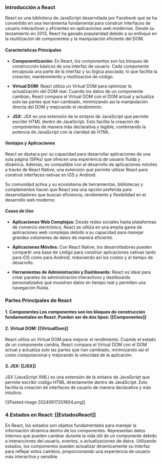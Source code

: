 ### Introducción a React

React es una biblioteca de JavaScript desarrollada por Facebook que se ha convertido en una herramienta fundamental para construir interfaces de usuario interactivas y eficientes en aplicaciones web modernas. Desde su lanzamiento en 2013, React ha ganado popularidad debido a su enfoque en la reutilización de componentes y la manipulación eficiente del DOM.

#### Características Principales

- **Componentización:** En React, los componentes son los bloques de construcción básicos de una interfaz de usuario. Cada componente encapsula una parte de la interfaz y su lógica asociada, lo que facilita la creación, mantenimiento y reutilización de código.

- **Virtual DOM:** React utiliza un Virtual DOM para optimizar la actualización del DOM real. Cuando los datos de un componente cambian, React compara el Virtual DOM con el DOM actual y actualiza solo las partes que han cambiado, minimizando así la manipulación directa del DOM y mejorando el rendimiento.

- **JSX:** JSX es una extensión de la sintaxis de JavaScript que permite escribir HTML dentro de JavaScript. Esto facilita la creación de componentes de manera más declarativa y legible, combinando la potencia de JavaScript con la claridad de HTML.

#### Ventajas y Aplicaciones

React se destaca por su capacidad para desarrollar aplicaciones de una sola página (SPAs) que ofrecen una experiencia de usuario fluida y dinámica. Además, es compatible con el desarrollo de aplicaciones móviles a través de React Native, una extensión que permite utilizar React para construir interfaces nativas en iOS y Android.

Su comunidad activa y su ecosistema de herramientas, bibliotecas y complementos hacen que React sea una opción preferida para desarrolladores que buscan eficiencia, rendimiento y flexibilidad en el desarrollo web moderno.

#### Casos de Uso

- **Aplicaciones Web Complejas:** Desde redes sociales hasta plataformas de comercio electrónico, React se utiliza en una amplia gama de aplicaciones web complejas debido a su capacidad para manejar grandes volúmenes de datos de manera eficiente.

- **Aplicaciones Móviles:** Con React Native, los desarrolladores pueden compartir una base de código para construir aplicaciones nativas tanto para iOS como para Android, reduciendo así los costos y el tiempo de desarrollo.

- **Herramientas de Administración y Dashboards:** React es ideal para crear paneles de administración interactivos y dashboards personalizados que muestran datos en tiempo real y permiten una navegación fluida.

### Partes Principales de React 
#### 1. Componentes Los componentes son los bloques de construcción fundamentales en React. Pueden ser de dos tipos: [[Componentes]]

#### 2. Virtual DOM: [[VirtualDom]]
React utiliza un Virtual DOM para mejorar el rendimiento. Cuando el estado de un componente cambia, React compara el Virtual DOM con el DOM actual y actualiza solo las partes que han cambiado, minimizando así el costo computacional y mejorando la velocidad de la aplicación.

#### 3. JSX: [[JSX]]
JSX (JavaScript XML) es una extensión de la sintaxis de JavaScript que permite escribir código HTML directamente dentro de JavaScript. Esto facilita la creación de interfaces de usuario de manera declarativa y más intuitiva.


![[Pasted image 20240617201604.png]]

### 4.Estados en React: [[EstadosReact]]

En React, los estados son objetos fundamentales para manejar la información dinámica dentro de los componentes. Representan datos internos que pueden cambiar durante la vida útil de un componente debido a interacciones del usuario, eventos, o actualizaciones de datos. Utilizando estados, los componentes pueden actualizar dinámicamente su interfaz para reflejar estos cambios, proporcionando una experiencia de usuario más interactiva y sensible.
